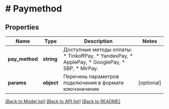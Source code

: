 # # Paymethod

## Properties

Name | Type | Description | Notes
------------ | ------------- | ------------- | -------------
**pay_method** | **string** | Доступные методы оплаты: * TinkoffPay, * YandexPay, * ApplePay, * GooglePay, * SBP, * MirPay. |
**params** | **object** | Перечень параметров подключения в формате ключзначение | [optional]

[[Back to Model list]](../../README.md#models) [[Back to API list]](../../README.md#endpoints) [[Back to README]](../../README.md)
